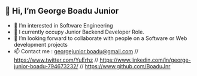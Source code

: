 ## 👋 Hi, I’m George Boadu Junior
- 👀 I’m interested in Software Engineering
- 🌱 I currently occupy Junior Backend Developer Role.
- 💞️ I’m looking forward to collaborate with people on a Software or Web  development projects
- 📫 Contact me : georgejunior.boadu@gmail.com // https://www.twitter.com/YuErhz // https://www.linkedin.com/in/george-junior-boadu-794673232/ // https://www.github.com/BoaduJnr

<!---
BoaduJnr/BoaduJnr is a ✨ special ✨ repository because its `README.md` (this file) appears on your GitHub profile.
You can click the Preview link to take a look at your changes.
--->
